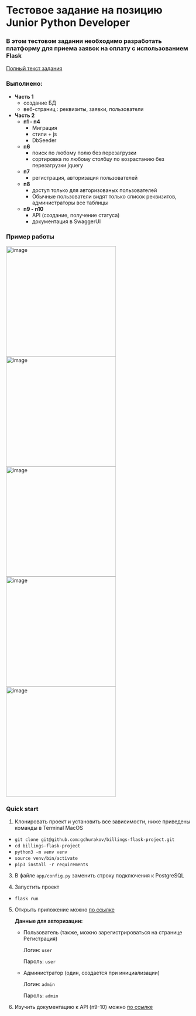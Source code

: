 # Тестовое задание на позицию Junior Python Developer

### В этом тестовом задании  необходимо разработать платформу для приема заявок на оплату c использованием Flask
[Полный текст задания](https://docs.google.com/document/d/1bu-i2If7g875KGHROBpSNcLqPSKksr82nayI5oOd0lY/edit?usp=sharing)

### Выполнено:
  - **Часть 1** 
    - создание БД
    - веб-страниц : реквизиты, заявки, пользователи
  - **Часть 2**
    - **п1 - п4** 
      - Миграция
      - стили + js
      - DbSeeder
    - **п6**
      - поиск по любому полю без перезагрузки
      - сортировка по любому столбцу по возрастанию без перезагрузки jquery
    - **п7**
      - регистрация, авторизация пользователей
    - **п8**
      - доступ только для авторизованых пользователей
      - Обычные пользователи видят только список реквизитов, администраторы все таблицы
    - **п9 - п10** 
      - API (создание, получение статуса)
      - документация в SwaggerUI



### Пример работы
<img width="300" alt="image" src="https://github.com/gchurakov/billings-flask-project/assets/89835485/083166e3-8f7d-4a7f-bb23-4b14cc9e02ff">
<img width="300" alt="image" src="https://github.com/gchurakov/billings-flask-project/assets/89835485/caf84f24-eae8-439b-b41e-bb9993ac2e12">
<img width="300" alt="image" src="https://github.com/gchurakov/billings-flask-project/assets/89835485/6b53e79d-d2a0-4f33-8cb2-3088ce6c90c9">
<img width="300" alt="image" src="https://github.com/gchurakov/billings-flask-project/assets/89835485/857f5009-9e7d-4d85-adbf-69dc99827687">
<img width="300" alt="image" src="https://github.com/gchurakov/billings-flask-project/assets/89835485/6b28a05e-e8ec-42fc-996c-6c0cdfb1ec58">



### Quick start

1. Клонировать проект и установить все зависимости, ниже приведены команды в Terminal MacOS
   
- `git clone git@github.com:gchurakov/billings-flask-project.git`
- `cd billings-flask-project`
- `python3 -m venv venv`
- `source venv/bin/activate`
- `pip3 install -r requirements`

3. В файле `app/config.py` заменить строку подключения к PostgreSQL

4. Запустить проект
- `flask run`

5. Открыть приложение можно [по ссылке](https://127.0.0.1:5000/)
   
   **Данные для авторизации:**
   - Пользователь (также, можно зарегистрироваться на странице Регистрация)

       Логин: `user`
     
       Пароль: `user`

    - Администратор (один, создается при инициализации)

        Логин: `admin`
      
        Пароль: `admin`

   
7. Изучить документацию к API (п9-10) можно [по ссылке](https://127.0.0.1/docs)
